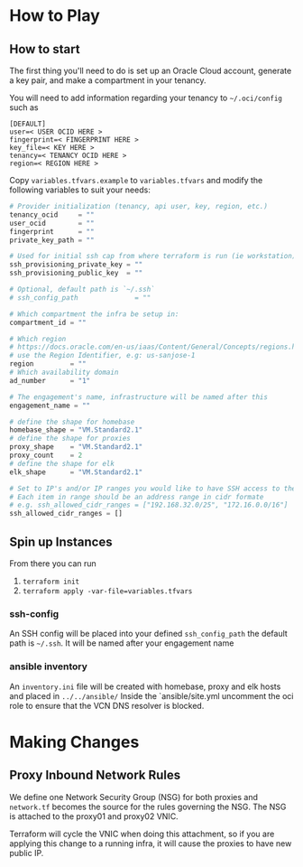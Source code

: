 # How to Play

## How to start

The first thing you'll need to do is set up an Oracle Cloud account, generate a key pair, and make a compartment in your tenancy.

You will need to add information regarding your tenancy to `~/.oci/config` such as

```
[DEFAULT]
user=< USER OCID HERE >
fingerprint=< FINGERPRINT HERE >
key_file=< KEY HERE >
tenancy=< TENANCY OCID HERE >
region=< REGION HERE >
```

Copy `variables.tfvars.example` to `variables.tfvars` and modify the following variables to suit your needs:

``` terraform
# Provider initialization (tenancy, api user, key, region, etc.)
tenancy_ocid     = ""
user_ocid        = ""
fingerprint      = ""
private_key_path = ""

# Used for initial ssh cap from where terraform is run (ie workstation) into cloud instances
ssh_provisioning_private_key = ""
ssh_provisioning_public_key  = ""

# Optional, default path is `~/.ssh`
# ssh_config_path              = ""

# Which compartment the infra be setup in:
compartment_id = ""

# Which region
# https://docs.oracle.com/en-us/iaas/Content/General/Concepts/regions.htm
# use the Region Identifier, e.g: us-sanjose-1
region         = ""
# Which availability domain
ad_number      = "1"

# The engagement's name, infrastructure will be named after this
engagement_name = ""

# define the shape for homebase
homebase_shape = "VM.Standard2.1"
# define the shape for proxies
proxy_shape    = "VM.Standard2.1"
proxy_count    = 2
# define the shape for elk
elk_shape      = "VM.Standard2.1"

# Set to IP's and/or IP ranges you would like to have SSH access to the infrastructure
# Each item in range should be an address range in cidr formate
# e.g. ssh_allowed_cidr_ranges = ["192.168.32.0/25", "172.16.0.0/16"]
ssh_allowed_cidr_ranges = []
```

## Spin up Instances

From there you can run

1. `terraform init`
2. `terraform apply -var-file=variables.tfvars`

### ssh-config
An SSH config will be placed into your defined `ssh_config_path` the default path is `~/.ssh`. It will be named after your engagement name

### ansible inventory
An `inventory.ini` file will be created with homebase, proxy and elk hosts and placed in `../../ansible/`
Inside the `ansible/site.yml uncomment the oci role to ensure that the VCN DNS resolver is blocked.

# Making Changes

## Proxy Inbound Network Rules

We define one Network Security Group (NSG) for both proxies and `network.tf` becomes the source for the rules governing the NSG. The NSG is attached to the proxy01 and proxy02 VNIC.

Terraform will cycle the VNIC when doing this attachment, so if you are applying this change to a running infra, it will cause the proxies to have new public IP.
